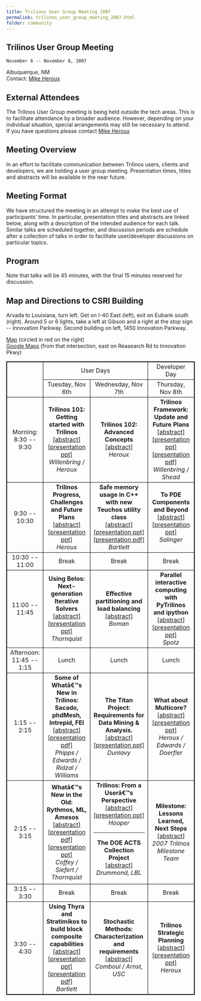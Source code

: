 ```yaml
---
title: Trilinos User Group Meeting 2007
permalink: trilinos_user_group_meeting_2007.html
folder: community
---
```


## Trilinos User Group Meeting  
    November 6 -- November 8, 2007  
    
Albuquerque, NM  
Contact: [Mike Heroux](mailto:maherou@sandia.gov)

## External Attendees

The Trilinos User Group meeting is being held outside the tech areas. This is to facilitate attendance by a broader audience. However, depending on your individual situation, special arrangements may still be necessary to attend. If you have questions please contact [Mike Heroux](mailto:maherou@sandia.gov)

## Meeting Overview

In an effort to facilitate communication between Trilinos users, clients and developers, we are holding a user group meeting. Presentation times, titles and abstracts will be available in the near future.

## Meeting Format

We have structured the meeting in an attempt to make the best use of participants’ time. In particular, presentation titles and abstracts are linked below, along with a description of the intended audience for each talk. Similar talks are scheduled together, and discussion periods are schedule after a collection of talks in order to facilitate user/developer discussions on particular topics.

## Program

Note that talks will be 45 minutes, with the final 15 minutes reserved for discussion.

## Map and Directions to CSRI Building

Arvada to Louisiana, turn left. Get on I-40 East (left), exit on Eubank south (right). Around 5 or 6 lights, take a left at Gibson and a right at the stop sign -- Innovation Parkway. Second building on left, 1450 Innovation Parkway.

[Map](images/csri_map.jpg) (circled in red on the right)  
[Google Maps](http://maps.google.com/maps?f=q&hl=en&q=Eubank+Blvd+SE+and+Research+Rd+SE,+Albuquerque,+NM+87111&ie=UTF8&z=17&ll=35.056989,-106.530519&spn=0.008229,0.010074&t=h&om=1) (from that intersection, east on Reasearch Rd to Innovation Pkwy)
<br>

<head>
<style>
table, th, td {
    border: 1px solid black;
    table-layout: fixed;
    text-align:center;
}

th, td {
    width: 300px;
}

</style>
</head>

<table id="programTable" class=" aligncenter" cellspacing="0" cellpadding="0">
<tbody>
<tr>
<td rowspan="2"></td>
<td colspan="2">User Days</td>
<td>Developer Day</td>
</tr>
<tr>
<td>Tuesday, Nov 6th</td>
<td>Wednesday, Nov 7th</td>
<td>Thursday, Nov 8th</td>
</tr>
<tr>
<td>Morning:<br />
8:30 -- 9:30</td>
<td><strong>Trilinos 101: Getting  started with Trilinos</strong><br />
<a href="http://trilinos.org/oldsite/events/trilinos_user_group_2007/abstracts/tuesday_8-30.html">[abstract]</a><br />
<a href="/pdfs/Trilinos101.ppt">[presentation ppt]</a><br />
<cite>Willenbring / Heroux</cite></td>
<td><strong>Trilinos 102: Advanced Concepts</strong><br />
<a href="http://trilinos.org/oldsite/events/trilinos_user_group_2007/abstracts/wednesday_8-30.html">[abstract]</a><br />
<cite>Heroux</cite></td>
<td><strong>Trilinos Framework: Update and Future Plans</strong><br />
<a href="http://trilinos.org/oldsite/events/trilinos_user_group_2007/abstracts/thursday_8-30.html">[abstract]</a><br />
<a href="/pdfs/BuildingTrilinosUsingCMake.ppt">[presentation ppt]</a><br />
<a href="/pdfs/BuildingTrilinosUsingCMake.pdf">[presentation pdf]</a><br />
<cite>Willenbring / Shead</cite></td>
</tr>
<tr>
<td>9:30 -- 10:30</td>
<td><strong>Trilinos Progress, Challenges and Future Plans</strong><br />
<a href="http://trilinos.org/oldsite/events/trilinos_user_group_2007/abstracts/tuesday_9-30.html">[abstract]</a><br />
<a href="http://trilinos.sandia.gov/events/trilinos_user_group_2007/presentations/TrilinosProgressChallengesFutures.ppt">[presentation ppt]</a><br />
<cite>Heroux</cite></td>
<td><strong>Safe memory usage in C++ with new Teuchos utility class</strong><br />
<a href="http://trilinos.org/oldsite/events/trilinos_user_group_2007/abstracts/wednesday_9-30.html">[abstract]</a><br />
<a href="/pdfs/TUG2007_Teuchos_MemoryManagement.ppt">[presentation ppt]</a><br />
<a href="/pdfs/TUG2007_Teuchos_MemoryManagement.pdf">[presentation pdf]</a><br />
<cite>Bartlett</cite></td>
<td><strong>To PDE Components and Beyond</strong><br />
<a href="http://trilinos.org/oldsite/events/trilinos_user_group_2007/abstracts/thursday_9-30.html">[abstract]</a><br />
<a href="/pdfs/TUG_ComponentsVisionRoadmap.ppt">[presentation ppt]</a><br />
<cite>Salinger</cite></td>
</tr>
<tr>
<td>10:30 -- 11:00</td>
<td>Break</td>
<td>Break</td>
<td>Break</td>
</tr>
<tr>
<td>11:00 -- 11:45</td>
<td><strong>Using Belos: Next-generation Iterative Solvers</strong><br />
<a href="http://trilinos.org/oldsite/events/trilinos_user_group_2007/abstracts/tuesday_11-00.html">[abstract]</a><br />
<a href="/pdfs/TUG_Belos_Users.ppt">[presentation ppt]</a><br />
<cite>Thornquist</cite></td>
<td><strong>Effective partitioning and load balancing</strong><br />
<a href="http://trilinos.org/oldsite/events/trilinos_user_group_2007/abstracts/wednesday_11-00.html">[abstract]</a><br />
<cite>Boman</cite></td>
<td><strong>Parallel interactive computing with PyTrilinos and ipython</strong><br />
<a href="http://trilinos.org/oldsite/events/trilinos_user_group_2007/abstracts/thursday_11-00.html">[abstract]</a><br />
<a href="/pdfs/ParallelInteractivePyTrilinos.ppt">[presentation ppt]</a><br />
<cite>Spotz</cite></td>
</tr>
<tr>
<td>Afternoon:<br />
11:45 -- 1:15</td>
<td>Lunch</td>
<td>Lunch</td>
<td>Lunch</td>
</tr>
<tr>
<td>1:15 -- 2:15</td>
<td><strong>Some of Whatâ€™s New in Trilinos: Sacado, phdMesh, Intrepid, FEI</strong><br />
<a href="http://trilinos.org/oldsite/events/trilinos_user_group_2007/abstracts/tuesday_1-15.html">[abstract]</a><br />
<a href="/pdfs/Sacado_07.pdf">[presentation pdf]</a><br />
<cite>Phipps / Edwards / Ridzal / Williams</cite></td>
<td><strong>The Titan Project: Requirements for Data Mining &amp; Analysis.</strong><br />
<a href="http://trilinos.org/oldsite/events/trilinos_user_group_2007/abstracts/wednesday_1-15.html">[abstract]</a><br />
<a href="/pdfs/Dunlavy_TUG_2007.ppt">[presentation ppt]</a><br />
<cite>Dunlavy</cite></td>
<td><strong>What about Multicore?</strong><br />
<a href="http://trilinos.org/oldsite/events/trilinos_user_group_2007/abstracts/thursday_1-15.html">[abstract]</a><br />
<a href="/pdfs/WhatAboutMulticore.ppt">[presentation ppt]</a><br />
<cite>Heroux / Edwards / Doerfler</cite></td>
</tr>
<tr>
<td>2:15 -- 3:15</td>
<td><strong>Whatâ€™s New in the Old: Rythmos, ML, Amesos</strong><br />
<a href="http://trilinos.org/oldsite/events/trilinos_user_group_2007/abstracts/tuesday_2-15.html">[abstract]</a><br />
<a href="/pdfs/tug07.pdf">[presentation pdf]</a><br />
<a href="/pdfs/TUG_Amesos_Users.ppt">[presentation ppt]</a><br />
<cite>Coffey / Siefert / Thornquist</cite></td>
<td><strong>Trilinos: From a Userâ€™s Perspective</strong><br />
<a href="http://trilinos.org/oldsite/events/trilinos_user_group_2007/abstracts/wednesday_2-15_1.html">[abstract]</a><br />
<a href="/pdfs/Hooper_TUG_2007_v1.ppt">[presentation ppt]</a><br />
<cite>Hooper</cite>
<hr size="1" width="100%" />
<p><strong>The DOE ACTS Collection Project</strong><br />
<a href="http://trilinos.org/oldsite/events/trilinos_user_group_2007/abstracts/wednesday_2-15_2.html">[abstract]</a><br />
<cite>Drummond, LBL</cite>
<td><strong>Milestone: Lessons Learned, Next Steps</strong><br />
<a href="http://trilinos.org/oldsite/events/trilinos_user_group_2007/abstracts/thursday_2-15.html">[abstract]</a><br />
<cite>2007 Trilinos Milestone Team</cite></td>
<tr>
<td>3:15 -- 3:30</td>
<td>Break</td>
<td>Break</td>
<td>Break</td>
<tr>
<td>3:30 -- 4:30</td>
<td><strong>Using Thyra and Stratimikos to build block composite capabilities</strong><br />
<a href="http://trilinos.org/oldsite/events/trilinos_user_group_2007/abstracts/tuesday_3-30.html">[abstract]</a><br />
<a href="/pdfs/TUG2007_Thyra_Implicit.ppt">[presentation ppt]</a><br />
<a href="/pdfs/TUG2007_Thyra_Implicit.pdf">[presentation pdf]</a><br />
<cite>Bartlett</cite></td>
<td><strong>Stochastic Methods: Characterization and requirements</strong><br />
<a href="http://trilinos.org/oldsite/events/trilinos_user_group_2007/abstracts/wednesday_3-30.html">[abstract]</a><br />
<cite>Comboul / Arnst, USC</cite></td>
<td><strong>Trilinos Strategic Planning</strong><br />
<a href="http://trilinos.org/oldsite/events/trilinos_user_group_2007/abstracts/thursday_3-30.html">[abstract]</a><br />
<a href="/pdfs/TrilinosStrategicPlanning.ppt">[presentation ppt]</a><br />
<cite>Heroux</cite></td>
